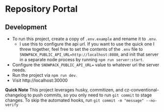 # Repository Portal

## Development

- To run this project, create a copy of `.env.example` and rename it to `.env`.
  - I use this to configure the api url. If you want to use the quick one I threw together, feel free to set the contents of the `.env` file to `SNOWPACK_PUBLIC_API_URL=http://localhost:8080`, and init that server in a separate node process by running `npm run server:start`.
- Configure the `SNOWPACK_PUBLIC_API_URL=` value to whatever url the server needs.
- Run the project via `npm run dev`.
- Visit http://localhost:30000

**Quick Note**
This project leverages husky, commitizen, and cz-conventional-changelog to push commits, so you only need to run `git commit` to stage changes. To skip the automated hooks, run `git commit -m "message" --no-verify`

